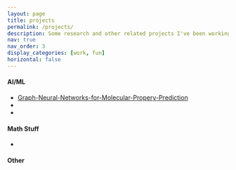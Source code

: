 ```yaml
---
layout: page
title: projects
permalink: /projects/
description: Some research and other related projects I've been working on. Everything here is my personal project.
nav: true
nav_order: 3
display_categories: [work, fun]
horizontal: false
---
```


<!-- pages/projects.md -->
<link rel="stylesheet" href="https://cdnjs.cloudflare.com/ajax/libs/font-awesome/4.7.0/css/font-awesome.min.css">

<div class="projects">
<h4>AI/ML</h4>
<ul>
<li> 
        <a href="https://github.com/anjaa7/Graph-Neural-Networks-for-Molecular-Propery-Prediction---JAX/blob/main/GraduationProject.pdf"</a> Graph-Neural-Networks-for-Molecular-Propery-Prediction <a href=""><i class="fa fa-github" style="font-size:18px"></i></a>
</li>
<li> 
        <a href=""></a> <a href=""><i class="fa fa-github" style="font-size:18px"></i></a>
</li>
<li> 
        <a href=""></a> <a href=""><i class="fa fa-github" style="font-size:18px"></i></a>
</li>
</ul>
        
<h4>Math Stuff</h4>
<ul>
<li>
<a href=""></a>
</li>

 </ul>
 
</div>

<h4>Other</h4>
<ul>
</ul>
